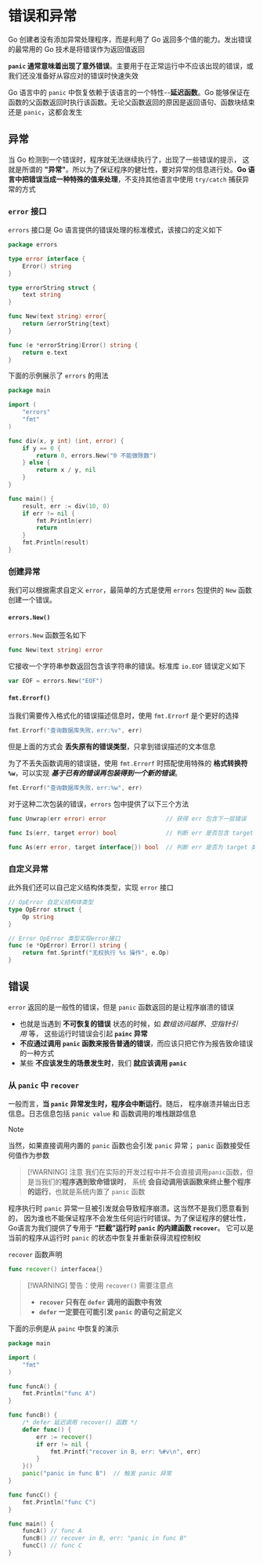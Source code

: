 # 错误和异常

Go 创建者没有添加异常处理程序，而是利用了 Go 返回多个值的能力。发出错误的最常用的 Go 技术是将错误作为返回值返回

**`panic` 通常意味着出现了意外错误**。主要用于在正常运行中不应该出现的错误，或我们还没准备好从容应对的错误时快速失效

Go 语言中的 `panic` 中恢复依赖于该语言的一个特性--**延迟函数**。Go 能够保证在函数的父函数返回时执行该函数。无论父函数返回的原因是返回语句、函数块结束还是 `panic`，这都会发生

## 异常

当 Go 检测到一个错误时，程序就无法继续执行了，出现了一些错误的提示， 这就是所谓的 **"异常"**。所以为了保证程序的健壮性，要对异常的信息进行处。**Go 语言中把错误当成一种特殊的值来处理**，不支持其他语言中使用 `try/catch` 捕获异常的方式

### `error` 接口

`errors` 接口是 Go 语言提供的错误处理的标准模式，该接口的定义如下

```go
package errors

type error interface {
	Error() string
}

type errorString struct {
	text string
}

func New(text string) error{
	return &errorString{text}
}

func (e *errorString)Error() string {
	return e.text
}
```

下面的示例展示了 `errors` 的用法

```go
package main

import (
	"errors"
	"fmt"
)

func div(x, y int) (int, error) {
	if y == 0 {
		return 0, errors.New("0 不能做除数")
	} else {
		return x / y, nil
	}
}

func main() {
	result, err := div(10, 0)
	if err != nil {
		fmt.Println(err)
		return
	}
	fmt.Println(result)
}
```

### 创建异常

我们可以根据需求自定义 `error`，最简单的方式是使用 `errors` 包提供的 `New` 函数创建一个错误。

#### `errors.New()`

`errors.New` 函数签名如下

```go
func New(text string) error
```

它接收一个字符串参数返回包含该字符串的错误。标准库 `io.EOF` 错误定义如下

```go
var EOF = errors.New("EOF")
```

#### `fmt.Errorf()`

当我们需要传入格式化的错误描述信息时，使用 `fmt.Errorf` 是个更好的选择

```go
fmt.Errorf("查询数据库失败，err:%v", err)
```

但是上面的方式会 **丢失原有的错误类型**，只拿到错误描述的文本信息

为了不丢失函数调用的错误链，使用 `fmt.Errorf` 时搭配使用特殊的 **格式转换符 `%w`**，可以实现 **_基于已有的错误再包装得到一个新的错误_**。

```go
fmt.Errorf("查询数据库失败，err:%w", err)
```

对于这种二次包装的错误，`errors` 包中提供了以下三个方法

```go
func Unwrap(err error) error                 // 获得 err 包含下一层错误

func Is(err, target error) bool              // 判断 err 是否包含 target

func As(err error, target interface{}) bool  // 判断 err 是否为 target 类型
```

### 自定义异常

此外我们还可以自己定义结构体类型，实现 `error` 接口

```go
// OpError 自定义结构体类型
type OpError struct {
	Op string
}

// Error OpError 类型实现error接口
func (e *OpError) Error() string {
	return fmt.Sprintf("无权执行 %s 操作", e.Op)
}
```

## 错误

`error` 返回的是一般性的错误，但是 `panic` 函数返回的是让程序崩溃的错误
-  也就是当遇到 **不可恢复的错误** 状态的时候，如 _数组访问越界、空指针引用_ 等， 这些运行时错误会引起 **`painc` 异常**
- **不应通过调用 `panic` 函数来报告普通的错误**，而应该只把它作为报告致命错误的一种方式
- 某些 **不应该发生的场景发生时**，我们 **就应该调用 `panic`**

### 从 `panic` 中 `recover`

一般而言，**当 `panic` 异常发生时，程序会中断运行**。随后， 程序崩溃并输出日志信息。日志信息包括 `panic value` 和 函数调用的堆栈跟踪信息 

> [!NOTE]
> 当然，如果直接调用内置的 `panic` 函数也会引发 `panic` 异常； `panic` 函数接受任何值作为参数

> [!WARNING] 注意
> 我们在实际的开发过程中并不会直接调用`panic`函数，但是当我们的**程序遇到致命错误时**， 系统 **会自动调用该函数来终止整个程序的运行**，也就是系统内置了 `panic` 函数

程序执行时 `panic` 异常一旦被引发就会导致程序崩溃。这当然不是我们愿意看到的， 因为谁也不能保证程序不会发生任何运行时错误。为了保证程序的健壮性，Go语言为我们提供了专用于 **“拦截”运行时 `panic` 的内建函数 `recover`**。 它可以是当前的程序从运行时 `panic` 的状态中恢复并重新获得流程控制权

`recover` 函数声明

```go
func recover() interfacea{}
```

> [!WARNING] 警告：使用 `recover()` 需要注意点
> - **`recover` 只有在 `defer` 调用的函数中有效**
> - **`defer` 一定要在可能引发 `panic` 的语句之前定义**

下面的示例是从 `painc` 中恢复的演示

```go
package main

import (
	"fmt"
)

func funcA() {
	fmt.Println("func A")
}

func funcB() {
	/* defer 延迟调用 recover() 函数 */
	defer func() {
		err := recover()
		if err != nil {
			fmt.Printf("recover in B, err: %#v\n", err)
		}
	}()
	panic("panic in func B")  // 触发 panic 异常
}

func funcC() {
	fmt.Println("func C")
}

func main() {
	funcA() // func A
	funcB() // recover in B, err: "panic in func B"
	funcC() // func C
}
```
